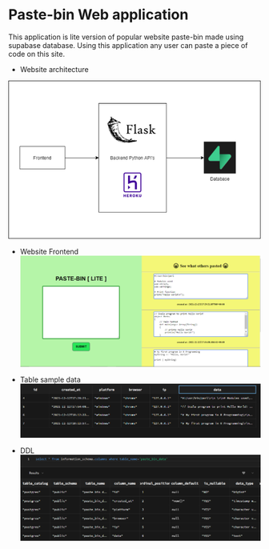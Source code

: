 # Paste-bin Web application

This application is lite version of popular website paste-bin made using supabase database. 
Using this application any user can paste a piece of code on this site.


- Website architecture

![Website](images/architecture.png)

- Website Frontend
![Website](images/Website.PNG)

- Table sample data
![Website](images/database.PNG)

- DDL
![Website](images/table_info.PNG)




